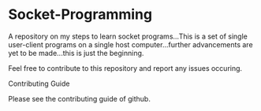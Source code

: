 # Socket-Programming

A repository on my steps to learn socket programs...This is a set of single user-client programs on a single host computer...further advancements are yet to be made...this is just the beginning.

Feel free to contribute to this repository and report any issues occuring.

Contributing Guide

Please see the contributing guide of github.

